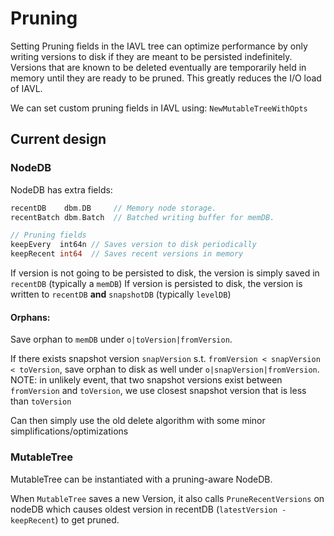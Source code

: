 # Pruning

Setting Pruning fields in the IAVL tree can optimize performance by only writing versions to disk if they are meant to be persisted indefinitely. Versions that are known to be deleted eventually are temporarily held in memory until they are ready to be pruned. This greatly reduces the I/O load of IAVL.

We can set custom pruning fields in IAVL using: `NewMutableTreeWithOpts`


## Current design

### NodeDB
NodeDB has extra fields:

```go
recentDB    dbm.DB     // Memory node storage.
recentBatch dbm.Batch  // Batched writing buffer for memDB.

// Pruning fields
keepEvery  int64n // Saves version to disk periodically
keepRecent int64  // Saves recent versions in memory
```

If version is not going to be persisted to disk, the version is simply saved in `recentDB` (typically a `memDB`)
If version is persisted to disk, the version is written to `recentDB` **and** `snapshotDB` (typically `levelDB`)

#### Orphans:

Save orphan to `memDB` under `o|toVersion|fromVersion`.

If there exists snapshot version `snapVersion` s.t. `fromVersion < snapVersion < toVersion`, save orphan to disk as well under `o|snapVersion|fromVersion`.
NOTE: in unlikely event, that two snapshot versions exist between `fromVersion` and `toVersion`, we use closest snapshot version that is less than `toVersion`

Can then simply use the old delete algorithm with some minor simplifications/optimizations

### MutableTree

MutableTree can be instantiated with a pruning-aware NodeDB.

When `MutableTree` saves a new Version, it also calls `PruneRecentVersions` on nodeDB which causes oldest version in recentDB (`latestVersion - keepRecent`) to get pruned.
